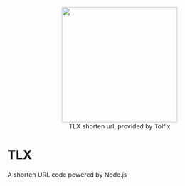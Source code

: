 <p align="center">
  <a href="https://tolfix.com/" target="_blank"><img width="260" src="https://cdn.tolfix.com/images/TX-Small.png"></a>
  <br/>
  TLX shorten url, provided by Tolfix
</p>

# TLX
A shorten URL code powered by Node.js
